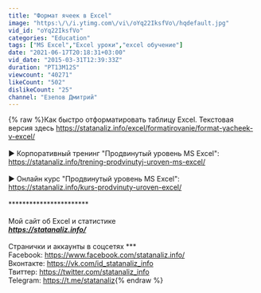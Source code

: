 ```yaml
---
title: "Формат ячеек в Excel"
image: "https:\/\/i.ytimg.com\/vi\/oYq22IksfVo\/hqdefault.jpg"
vid_id: "oYq22IksfVo"
categories: "Education"
tags: ["MS Excel","Excel уроки","excel обучение"]
date: "2021-06-17T20:18:31+03:00"
vid_date: "2015-03-31T12:39:33Z"
duration: "PT13M12S"
viewcount: "40271"
likeCount: "502"
dislikeCount: "25"
channel: "Езепов Дмитрий"
---
```

{% raw %}Как быстро отформатировать таблицу Excel. Текстовая версия здесь <a rel="nofollow" target="blank" href="https://statanaliz.info/excel/formatirovanie/format-yacheek-v-excel/">https://statanaliz.info/excel/formatirovanie/format-yacheek-v-excel/</a><br /><br />► Корпоративный тренинг &quot;Продвинутый уровень MS Excel&quot;:<br /><a rel="nofollow" target="blank" href="https://statanaliz.info/trening-prodvinutyj-uroven-ms-excel/">https://statanaliz.info/trening-prodvinutyj-uroven-ms-excel/</a><br /><br />► Онлайн курс &quot;Продвинутый уровень MS Excel&quot;: <br /><a rel="nofollow" target="blank" href="https://statanaliz.info/kurs-prodvinuty-uroven-excel/">https://statanaliz.info/kurs-prodvinuty-uroven-excel/</a><br /><br />**************************<br /><br />*** Мой сайт об Excel и статистике ***<br /><a rel="nofollow" target="blank" href="https://statanaliz.info/">https://statanaliz.info/</a><br /><br />*** Странички и аккаунты в соцсетях ***<br />Facebook: <a rel="nofollow" target="blank" href="https://www.facebook.com/statanaliz.info/">https://www.facebook.com/statanaliz.info/</a><br />Вконтакте: <a rel="nofollow" target="blank" href="https://vk.com/id_statanaliz_info">https://vk.com/id_statanaliz_info</a><br />Твиттер: <a rel="nofollow" target="blank" href="https://twitter.com/statanaliz_info">https://twitter.com/statanaliz_info</a><br />Telegram: <a rel="nofollow" target="blank" href="https://t.me/statanaliz">https://t.me/statanaliz</a>{% endraw %}
